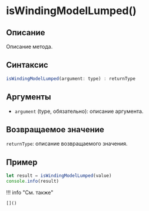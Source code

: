 # isWindingModelLumped()

## Описание
Описание метода.

## Синтаксис
```javascript
isWindingModelLumped(argument: type) : returnType
```

## Аргументы
- `argument` (type, обязательно): описание аргумента.

## Возвращаемое значение
`returnType`: описание возвращаемого значения.

## Пример
```javascript linenums="1"
let result = isWindingModelLumped(value)
console.info(result)
```

!!! info "См. также"

    []()

